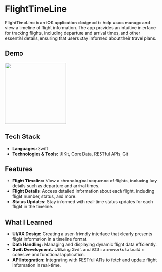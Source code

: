 # FlightTimeLine

FlightTimeLine is an iOS application designed to help users manage and view a timeline of flight information. The app provides an intuitive interface for tracking flights, including departure and arrival times, and other essential details, ensuring that users stay informed about their travel plans.

## Demo

<img src="https://github.com/user-attachments/assets/9c11ae80-b1d4-4a86-ade0-2548480b7eb3" width="200"/>

## Tech Stack
- **Languages:** Swift
- **Technologies & Tools:** UIKit, Core Data, RESTful APIs, Git

## Features

- **Flight Timeline:** View a chronological sequence of flights, including key details such as departure and arrival times.
- **Flight Details:** Access detailed information about each flight, including flight number, status, and more.
- **Status Updates:** Stay informed with real-time status updates for each flight in the timeline.

## What I Learned

- **UI/UX Design:** Creating a user-friendly interface that clearly presents flight information in a timeline format.
- **Data Handling:** Managing and displaying dynamic flight data efficiently.
- **Swift Development:** Utilizing Swift and iOS frameworks to build a cohesive and functional application.
- **API Integration:** Integrating with RESTful APIs to fetch and update flight information in real-time.

